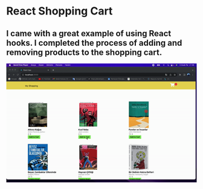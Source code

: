 # React Shopping Cart


## I came with a great example of using React hooks. I completed the process of adding and removing products to the shopping cart.

![resim](https://github.com/ozbuganliramazan/React-Shopping-Cart/blob/main/src/sepet.gif)
